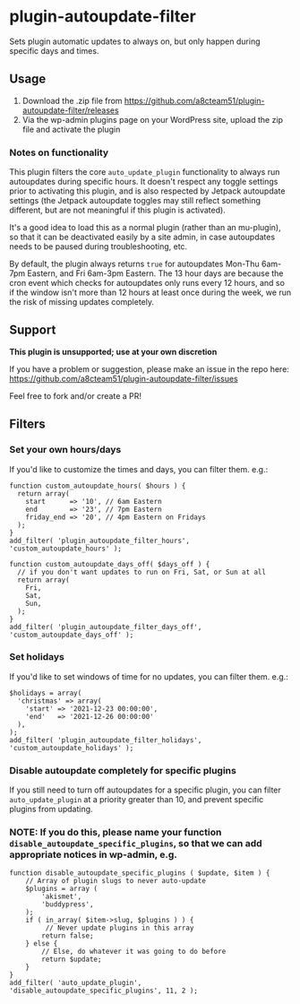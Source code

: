 # plugin-autoupdate-filter
Sets plugin automatic updates to always on, but only happen during specific days and times.

## Usage

1. Download the .zip file from https://github.com/a8cteam51/plugin-autoupdate-filter/releases
2. Via the wp-admin plugins page on your WordPress site, upload the zip file and activate the plugin

### Notes on functionality

This plugin filters the core `auto_update_plugin` functionality to always run autoupdates during specific hours. It doesn't respect any toggle settings prior to activating this plugin, and is also respected by Jetpack autoupdate settings (the Jetpack autoupdate toggles may still reflect something different, but are not meaningful if this plugin is activated).

It's a good idea to load this as a normal plugin (rather than an mu-plugin), so that it can be deactivated easily by a site admin, in case autoupdates needs to be paused during troubleshooting, etc.

By default, the plugin always returns `true` for autoupdates Mon-Thu 6am-7pm Eastern, and Fri 6am-3pm Eastern. The 13 hour days are because the cron event which checks for autoupdates only runs every 12 hours, and so if the window isn't more than 12 hours at least once during the week, we run the risk of missing updates completely.

## Support

**This plugin is unsupported; use at your own discretion**

If you have a problem or suggestion, please make an issue in the repo here: https://github.com/a8cteam51/plugin-autoupdate-filter/issues

Feel free to fork and/or create a PR!

## Filters
### Set your own hours/days
If you'd like to customize the times and days, you can filter them. e.g.:
```
function custom_autoupdate_hours( $hours ) {
  return array(
    start      => '10', // 6am Eastern
    end        => '23', // 7pm Eastern
    friday_end => '20', // 4pm Eastern on Fridays
  );
}
add_filter( 'plugin_autoupdate_filter_hours', 'custom_autoupdate_hours' );
```
```
function custom_autoupdate_days_off( $days_off ) {
  // if you don't want updates to run on Fri, Sat, or Sun at all
  return array(
    Fri,
    Sat,
    Sun,
  );
}
add_filter( 'plugin_autoupdate_filter_days_off', 'custom_autoupdate_days_off' );
```
### Set holidays
If you'd like to set windows of time for no updates, you can filter them. e.g.:
```
$holidays = array(
  'christmas' => array(
    'start' => '2021-12-23 00:00:00',
    'end'   => '2021-12-26 00:00:00'
  ),
);
add_filter( 'plugin_autoupdate_filter_holidays', 'custom_autoupdate_holidays' );
```

### Disable autoupdate completely for specific plugins
If you still need to turn off autoupdates for a specific plugin, you can filter `auto_update_plugin` at a priority greater than 10, and prevent specific plugins from updating.

### NOTE: If you do this, please name your function `disable_autoupdate_specific_plugins`, so that we can add appropriate notices in wp-admin, e.g.

```
function disable_autoupdate_specific_plugins ( $update, $item ) {
    // Array of plugin slugs to never auto-update
    $plugins = array (
        'akismet',
        'buddypress',
    );
    if ( in_array( $item->slug, $plugins ) ) {
         // Never update plugins in this array
        return false;
    } else {
        // Else, do whatever it was going to do before
        return $update;
    }
}
add_filter( 'auto_update_plugin', 'disable_autoupdate_specific_plugins', 11, 2 );
```
